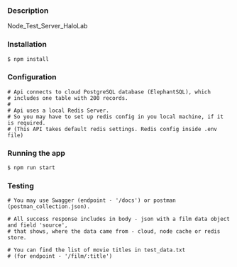 
### Description
Node_Test_Server_HaloLab

### Installation
```bash
$ npm install
```

### Configuration
```
# Api connects to cloud PostgreSQL database (ElephantSQL), which 
# includes one table with 200 records. 
#
# Api uses a local Redis Server.
# So you may have to set up redis config in you local machine, if it is required. 
# (This API takes default redis settings. Redis config inside .env file) 
```

### Running the app
```bash
$ npm run start
```

### Testing
```
# You may use Swagger (endpoint - '/docs') or postman (postman_collection.json).

# All success response includes in body - json with a film data object and field 'source', 
# that shows, where the data came from - cloud, node cache or redis store.  

# You can find the list of movie titles in test_data.txt
# (for endpoint - '/film/:title')
```
